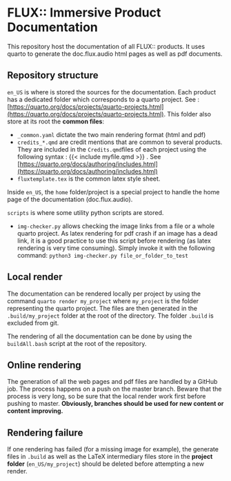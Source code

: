 # FLUX:: Immersive Product Documentation

This repository host the documentation of all FLUX:: products. It uses quarto to generate the doc.flux.audio html pages as well as pdf documents.

## Repository structure

`en_US` is where is stored the sources for the documentation. Each product has a dedicated folder which corresponds to a quarto project. See : [https://quarto.org/docs/projects/quarto-projects.html](https://quarto.org/docs/projects/quarto-projects.html). This folder also store at its root the **common files**:

+ `_common.yaml` dictate the two main rendering format (html and pdf)
+ `credits_*.qmd` are credit mentions that are common to several products. They are included in the `Credits.qmd`files of each project using the following syntax : {{< include myfile.qmd >}} . See [https://quarto.org/docs/authoring/includes.html](https://quarto.org/docs/authoring/includes.html)
+ `fluxtemplate.tex` is the common latex style sheet.

Inside `en_US`, the `home` folder/project is a special project to handle the home page of the documentation (doc.flux.audio).

`scripts` is where some utility python scripts are stored.

+ `img-checker.py` allows checking the image links from a file or a whole quarto project. As latex rendering for pdf crash if an image has a dead link, it is a good practice to use this script before rendering (as latex rendering is very time consuming). Simply invoke it with the following command: `python3 img-checker.py file_or_folder_to_test`

## Local render

The documentation can be rendered locally per project by using the command `quarto render my_project` where `my_project` is the folder representing the quarto project. The files are then generated in the `.build/my_project` folder at the root of the directory. The folder `.build` is excluded from git.

The rendering of all the documentation can be done by using the `buildAll.bash` script at the root of the repository.

## Online rendering

The generation of all the web pages and pdf files are handled by a GitHub job. The process happens on a push on the master branch. Beware that the process is very long, so be sure that the local render work first before pushing to master. **Obviously, branches should be used for new content or content improving.**

## Rendering failure

If one rendering has failed (for a missing image for example), the generate files in `.build` as well as the LaTeX intermediary files store in the **project folder** (`en_US/my_project`) should be deleted before attempting a new render.